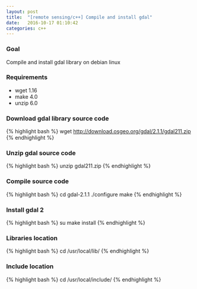 ```yaml
---
layout: post
title:  "[remote sensing/c++] Compile and install gdal"
date:   2016-10-17 01:10:42
categories: c++
---
```


### Goal
Compile and install gdal library on debian linux

### Requirements
 - wget 1.16
 - make 4.0
 - unzip 6.0


### Download gdal library source code



{% highlight bash %}
wget http://download.osgeo.org/gdal/2.1.1/gdal211.zip
{% endhighlight %}

### Unzip gdal source code
{% highlight bash %}
unzip gdal211.zip
{% endhighlight %}

### Compile source code
{% highlight bash %}
cd gdal-2.1.1
./configure
make
{% endhighlight %}


### Install gdal 2
{% highlight bash %}
su
make install
{% endhighlight %}

### Libraries location
{% highlight bash %}
cd /usr/local/lib/
{% endhighlight %}

### Include location
{% highlight bash %}
cd /usr/local/include/
{% endhighlight %}
